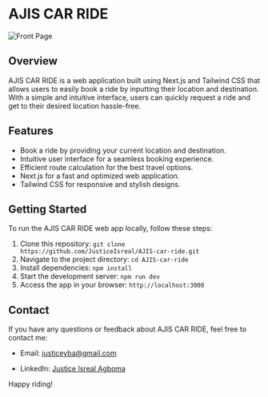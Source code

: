 # AJIS CAR RIDE

![Front Page](https://res.cloudinary.com/isreal/image/upload/v1690556060/Screenshot_2023-07-28_at_15.53.00_qpx1ot.png)

## Overview

AJIS CAR RIDE is a web application built using Next.js and Tailwind CSS that allows users to easily book a ride by inputting their location and destination. With a simple and intuitive interface, users can quickly request a ride and get to their desired location hassle-free.

## Features

- Book a ride by providing your current location and destination.
- Intuitive user interface for a seamless booking experience.
- Efficient route calculation for the best travel options.
- Next.js for a fast and optimized web application.
- Tailwind CSS for responsive and stylish designs.

## Getting Started

To run the AJIS CAR RIDE web app locally, follow these steps:

1. Clone this repository: `git clone https://github.com/JusticeIsreal/AJIS-car-ride.git`
2. Navigate to the project directory: `cd AJIS-car-ride`
3. Install dependencies: `npm install`
4. Start the development server: `npm run dev`
5. Access the app in your browser: `http://localhost:3000`

## Contact

If you have any questions or feedback about AJIS CAR RIDE, feel free to contact me:

- Email: justiceyba@gmail.com

- LinkedIn: [Justice Isreal Agboma](https://www.linkedin.com/in/justice-isreal-agbonma-314bbb188)

Happy riding!
